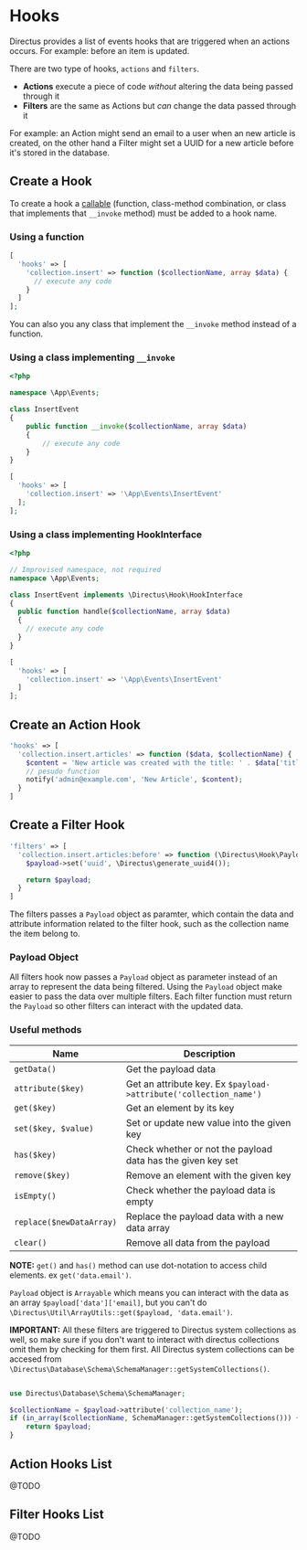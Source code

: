 # Hooks

Directus provides a list of events hooks that are triggered when an actions occurs. For example: before an item is updated.

There are two type of hooks, `actions` and `filters`.

- **Actions** execute a piece of code _without_ altering the data being passed through it
- **Filters** are the same as Actions but _can_ change the data passed through it

For example: an Action might send an email to a user when an new article is created, on the other hand a Filter might set a UUID for a new article before it's stored in the database.

## Create a Hook

To create a hook a [callable](http://php.net/manual/en/language.types.callable.php) (function, class-method combination, or class that implements that `__invoke` method) must be added to a hook name.

### Using a function

```php
[
  'hooks' => [
    'collection.insert' => function ($collectionName, array $data) {
      // execute any code
    }
  ]
];
```

You can also you any class that implement the `__invoke` method instead of a function.

### Using a class implementing `__invoke`

```php
<?php

namespace \App\Events;

class InsertEvent
{
    public function __invoke($collectionName, array $data)
    {
        // execute any code
    }
}
```
```php
[
  'hooks' => [
    'collection.insert' => '\App\Events\InsertEvent'
  ];
];
```

### Using a class implementing HookInterface

```php
<?php

// Improvised namespace, not required
namespace \App\Events;

class InsertEvent implements \Directus\Hook\HookInterface
{
  public function handle($collectionName, array $data)
  {
    // execute any code
  }
}
```

```php
[
  'hooks' => [
    'collection.insert' => '\App\Events\InsertEvent'
  ]
];
```

## Create an Action Hook

```php
'hooks' => [
  'collection.insert.articles' => function ($data, $collectionName) {
    $content = 'New article was created with the title: ' . $data['title'];
    // pesudo function
    notify('admin@example.com', 'New Article', $content);
  }
]
```

## Create a Filter Hook

```php
'filters' => [
  'collection.insert.articles:before' => function (\Directus\Hook\Payload $payload) {
    $payload->set('uuid', \Directus\generate_uuid4());

    return $payload;
  }
]
```

The filters passes a `Payload` object as paramter, which contain the data and attribute information related to the filter hook, such as the collection name the item belong to.

### Payload Object

All filters hook now passes a `Payload` object as parameter instead of an array to represent the data being filtered. Using the `Payload` object make easier to pass the data over multiple filters. Each filter function must return the `Payload` so other filters can interact with the updated data.

### Useful methods

Name                    | Description
----------------------- | ------------
`getData()`             | Get the payload data
`attribute($key)`       | Get an attribute key. Ex `$payload->attribute('collection_name')`
`get($key)`             | Get an element by its key
`set($key, $value)`     | Set or update new value into the given key
`has($key)`             | Check whether or not the payload data has the given key set
`remove($key)`          | Remove an element with the given key
`isEmpty()`             | Check whether the payload data is empty
`replace($newDataArray)`| Replace the payload data with a new data array
`clear()`               | Remove all data from the payload

**NOTE:** `get()` and `has()` method can use dot-notation to access child elements. ex `get('data.email')`.

`Payload` object is `Arrayable` which means you can interact with the data as an array `$payload['data']['email]`, but you can't do `\Directus\Util\ArrayUtils::get($payload, 'data.email')`.

**IMPORTANT:** All these filters are triggered to Directus system collections as well, so make sure if you don't want to interact with directus collections omit them by checking for them first. All Directus system collections can be accesed from `\Directus\Database\Schema\SchemaManager::getSystemCollections()`.

```php

use Directus\Database\Schema\SchemaManager;

$collectionName = $payload->attribute('collection_name');
if (in_array($collectionName, SchemaManager::getSystemCollections())) {
    return $payload;
}
```

## Action Hooks List

@TODO

## Filter Hooks List

@TODO